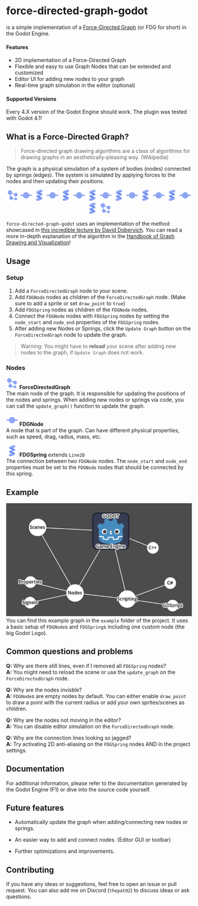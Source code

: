 # force-directed-graph-godot
is a simple implementation of a [Force-Directed Graph](https://en.wikipedia.org/wiki/Force-directed_graph_drawing) (or FDG for short) in the Godot Engine.

#### Features
- 2D implementation of a Force-Directed Graph
- Flexible and easy to use Graph Nodes that can be extended and customized
- Editor UI for adding new nodes to your graph
- Real-time graph simulation in the editor (optional)

#### Supported Versions
Every 4.X version of the Godot Engine should work. The plugin was tested with Godot 4.1!

## What is a Force-Directed Graph?
> Force-directed graph drawing algorithms are a class of algorithms for drawing graphs in an aesthetically-pleasing way. (Wikipedia)

The graph is a physical simulation of a system of bodies (nodes) connected by springs (edges). The system is simulated by applying forces to the nodes and then updating their positions.

<p align="center">
    <img src="addons/force_directed_graph/icons/ForceDirectedGraph.svg">
    <img src="addons/force_directed_graph/icons/FDGNode.svg">
    <img src="addons/force_directed_graph/icons/FDGSpring.svg">
    <img src="addons/force_directed_graph/icons/FDGNode.svg">
    <img src="addons/force_directed_graph/icons/FDGSpring.svg">
    <img src="addons/force_directed_graph/icons/FDGNode.svg">
    <img src="addons/force_directed_graph/icons/FDGSpring.svg">
    <img src="addons/force_directed_graph/icons/FDGNode.svg">
    <img src="addons/force_directed_graph/icons/FDGSpring.svg">
    <img src="addons/force_directed_graph/icons/FDGNode.svg">
    <img src="addons/force_directed_graph/icons/FDGSpring.svg">
    <img src="addons/force_directed_graph/icons/FDGNode.svg">
    <img src="addons/force_directed_graph/icons/FDGSpring.svg">
    <img src="addons/force_directed_graph/icons/FDGNode.svg">
    <img src="addons/force_directed_graph/icons/FDGSpring.svg">
    <img src="addons/force_directed_graph/icons/ForceDirectedGraph.svg">
</p>

`force-directed-graph-godot` uses an implementation of the method showcased in [this incredible lecture by David Dobervich](https://www.youtube.com/watch?v=PTBuq0CXpWs). You can read a more in-depth explanation of the algorithm in the [
Handbook of Graph Drawing and Visualization](https://cs.brown.edu/people/rtamassi/gdhandbook/chapters/force-directed.pdf)!


## Usage
### Setup
1. Add a `ForceDirectedGraph` node to your scene.
2. Add `FDGNode` nodes as children of the `ForceDirectedGraph` node. (Make sure to add a sprite or set `draw_point` to `true`)
3. Add `FDGSpring` nodes as children of the `FDGNode` nodes.
4. Connect the `FDGNode` nodes with `FDGSpring` nodes by setting the `node_start` and `node_end` properties of the `FDGSpring` nodes.
5. After adding new Nodes or Springs, click the `Update Graph` button on the `ForceDirectedGraph` node to update the graph.

> Warning: You might have to **reload** your scene after adding new nodes to the graph, if `Update Graph` does not work.

### Nodes
![Alt text](addons/force_directed_graph/icons/ForceDirectedGraph.svg)
**ForceDirectedGraph**<br>
The main node of the graph. It is responsible for updating the positions of the nodes and springs. When adding new nodes or springs via code, you can call the `update_graph()` function to update the graph.

![Alt text](addons/force_directed_graph/icons/FDGNode.svg)
**FDGNode**<br>
A node that is part of the graph. Can have different physical properties, such as speed, drag, radius, mass, etc.

![Alt text](addons/force_directed_graph/icons/FDGSpring.svg)
**FDGSpring** extends `Line2D`<br>
The connection between two `FDGNode` nodes. The `node_start` and `node_end` properties must be set to the `FDGNode` nodes that should be connected by this spring.


## Example
![Example graph](example/example_graph.PNG)<br>
You can find this example graph in the `example` folder of the project. It uses a basic setup of `FDGNode`s and `FDGSpring`s including one custom node (the big Godot Logo).


## Common questions and problems
**Q:** Why are there still lines, even if I removed all `FDGSpring` nodes?<br>
**A:** You might need to reload the scene or use the `update_graph` on the `ForceDirectedGraph` node. 

**Q:** Why are the nodes invisble?<br>
**A:** `FDGNode`s are empty nodes by default. You can either enable `draw_point` to draw a point with the current radius or add your own sprites/scenes as children.

**Q:** Why are the nodes not moving in the editor?<br>
**A:** You can disable editor simulation on the `ForceDirectedGraph` node.

**Q:** Why are the connection lines looking so jagged?<br>
**A:** Try activating 2D anti-aliasing on the `FDGSpring` nodes AND in the project settings.


## Documentation
For additional information, please refer to the documentation generated by the Godot Engine (F1) or dive into the source code yourself.


## Future features
- Automatically update the graph when adding/connecting new nodes or springs.
- An easier way to add and connect nodes. (Editor GUI or toolbar)

- Further optimizations and improvements.


## Contributing
If you have any ideas or suggestions, feel free to open an issue or pull request. You can also add me on Discord (`thepat02`) to discuss ideas or ask questions.

